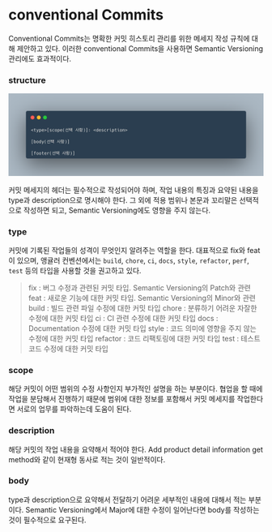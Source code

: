 # conventional Commits

Conventional Commits는 명확한 커밋 히스토리 관리를 위한 메세지 작성 규칙에 대해 제안하고 있다. 이러한 conventional Commits을 사용하면 Semantic Versioning 관리에도 효과적이다.

### structure

![alt text](../img/conventional%20Commits.png)

커밋 메세지의 헤더는 필수적으로 작성되어야 하며, 작업 내용의 특징과 요약된 내용을 type과 description으로 명시해야 한다. 그 외에 적용 범위나 본문과 꼬리말은 선택적으로 작성하면 되고, Semantic Versioning에도 영향을 주지 않는다.

### type

커밋에 기록된 작업들의 성격이 무엇인지 알려주는 역할을 한다. 대표적으로 fix와 feat이 있으며, 앵귤러 컨벤션에서는 `build`, `chore`, `ci`, `docs`, `style`, `refactor`, `perf`, `test` 등의 타입을 사용할 것을 권고하고 있다.

> fix : 버그 수정과 관련된 커밋 타입. Semantic Versioning의 Patch와 관련
> feat : 새로운 기능에 대한 커밋 타입. Semantic Versioning의 Minor와 관련
> build : 빌드 관련 파일 수정에 대한 커밋 타입
> chore : 분류하기 어려운 자잘한 수정에 대한 커밋 타입
> ci : CI 관련 수정에 대한 커밋 타입
> docs : Documentation 수정에 대한 커밋 타입
> style : 코드 의미에 영향을 주지 않는 수정에 대한 커밋 타입
> refactor : 코드 리팩토링에 대한 커밋 타입
> test : 테스트 코드 수정에 대한 커밋 타입

### scope

해당 커밋이 어떤 범위의 수정 사항인지 부가적인 설명을 하는 부분이다. 협업을 할 때에 작업을 분담해서 진행하기 때문에 범위에 대한 정보를 포함해서 커밋 메세지를 작업한다면 서로의 업무를 파악하는데 도움이 된다.

### description

해당 커밋의 작업 내용을 요약해서 적어야 한다. Add product detail information get method와 같이 현재형 동사로 적는 것이 일반적이다.

### body

type과 description으로 요약해서 전달하기 어려운 세부적인 내용에 대해서 적는 부분이다. Semantic Versioning에서 Major에 대한 수정이 일어난다면 body를 작성하는 것이 필수적으로 요구된다.
